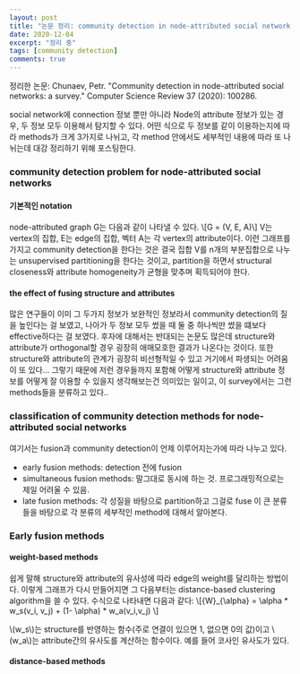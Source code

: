 ```yaml
---
layout: post
title: "논문 정리: community detection in node-attributed social network"
date: 2020-12-04
excerpt: "정리 중"
tags: [community detection]
comments: true
---
```


정리한 논문: Chunaev, Petr. "Community detection in node-attributed social networks: a survey." Computer Science Review 37 (2020): 100286.

social network에 connection 정보 뿐만 아니라 Node의 attribute 정보가 있는 경우, 두 정보 모두 이용해서 탐지할 수 있다. 
어떤 식으로 두 정보를 같이 이용하는지에 따라 methods가 크게 3가지로 나뉘고, 각 method 안에서도 세부적인 내용에 따라 또 나뉘는데 대강 정리하기 위해 포스팅한다.


### community detection problem for node-attributed social networks

#### 기본적인 notation
node-attributed graph G는 다음과 같이 나타낼 수 있다.
\\[G = (V, E, A)\\]
V는 vertex의 집합, E는 edge의 집합, 벡터 A는 각 vertex의 attribute이다.
이런 그래프를 가지고 community detection을 한다는 것은 결국 집합 V를 n개의 부분집합으로 나누는 unsupervised partitioning을 한다는 것이고, partition을 하면서 structural closeness와 attribute homogeneity가 균형을 맞추며 획득되어야 한다.

#### the effect of fusing structure and attributes
많은 연구들이 이미 그 두가지 정보가 보완적인 정보라서 community detection의 질을 높인다는 걸 보였고, 나아가 두 정보 모두 썼을 때 둘 중 하나씩만 썼을 떄보다 effective하다는 걸 보였다. 
후자에 대해서는 반대되는 논문도 많은데 structure와 attribute가 orthogonal할 경우 굉장히 애매모호한 결과가 나온다는 것이다. 또한 structure와 attribute의 관계가 굉장히 비선형적일 수 있고 거기에서 파생되는 어려움이 또 있다...
그렇기 때문에 저런 경우들까지 포함해 어떻게 structure와 attribute 정보를 어떻게 잘 이용할 수 있을지 생각해보는건 의미있는 일이고, 이 survey에서는 그런 methods들을 분류하고 있다..


### classification of community detection methods for node-attributed social networks
여기서는 fusion과 community detection이 언제 이루어지는가에 따라 나누고 있다.
- early fusion methods: detection 전에 fusion
- simultaneous fusion methods: 말그대로 동시에 하는 것. 프로그래밍적으로는 제일 어려울 수 있음.
- late fusion methods: 각 성질을 바탕으로 partition하고 그걸로 fuse
이 큰 분류들을 바탕으로 각 분류의 세부적인 method에 대해서 알아본다.


### Early fusion methods

#### weight-based methods
쉽게 말해 structure와 attribute의 유사성에 따라 edge의 weight를 달리하는 방법이다. 이렇게 그래프가 다시 만들어지면 그 다음부터는 distance-based clustering algorithm을 쓸 수 있다.
수식으로 나타내면 다음과 같다:
 \\[{W}_{\alpha} = \alpha * w_s(v_i, v_j) + (1- \alpha) * w_a(v_i,v_j) \\]
 
\\(w_s\\)는  structure를 반영하는 함수(주로 연결이 있으면 1, 없으면 0의 값)이고 \\(w_a\\)는 attribute간의 유사도를 계산하는 함수이다. 예를 들어 코사인 유사도가 있다.

#### distance-based methods

